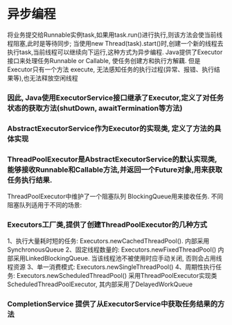 # 异步编程
将业务提交给Runnable实例task,如果用task.run()进行执行,则该方法会使当前线程阻塞,此时是等待同步;
当使用new Thread(task).start()时,创建一个新的线程去执行task,当前线程可以继续向下运行,这种方式为异步编程.
Java提供了Executor接口来处理任务Runnable or Callable, 使任务创建方和执行方解藕. 但是Executor只有一个方法 execute,  无法感知任务的执行过程(异常、报错、执行结果等),也无法释放空闲线程

### 因此, Java使用ExecutorService接口继承了Executor,定义了对任务状态的获取方法(shutDown, awaitTermination等方法)

### AbstractExecutorService作为Executor的实现类, 定义了方法的具体实现

### ThreadPoolExecutor是AbstractExecutorService的默认实现类, 能够接收Runnable和Callable方法,并返回一个Future对象,用来获取任务执行结果.
ThreadPoolExecutor中维护了一个阻塞队列 BlockingQueue<Runnable>用来接收任务. 不同阻塞队列适用于不同的场景:

### Executors工厂类,提供了创建ThreadPoolExecutor的几种方式
1、执行大量耗时短的任务: Executors.newCachedThreadPool(). 内部采用SynchronousQueue 
2、固定线程数量的: Executors.newFixedThreadPool() 内部采用LinkedBlockingQueue. 当该线程池不被使用时应手动关闭, 否则会占用线程资源
3、单一消费模式: Executors.newSingleThreadPool()
4、周期性执行任务: Executors.newScheduledThreadPool() 采用ThreadPoolExecutor实现类ScheduledThreadPoolExecutor, 其内部采用了DelayedWorkQueue 

### CompletionService 提供了从ExecutorService中获取任务结果的方法


